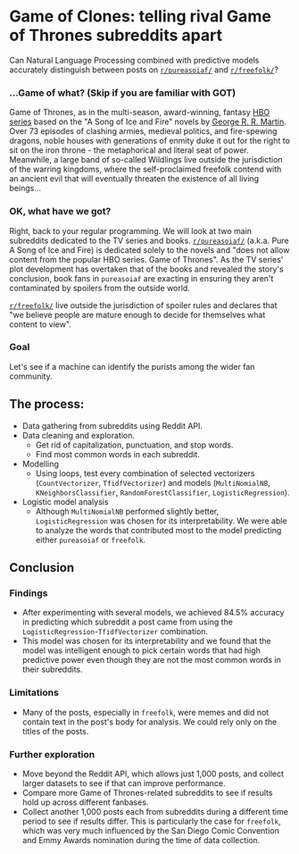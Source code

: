 # Game of Clones: telling rival Game of Thrones subreddits apart

Can Natural Language Processing combined with predictive models accurately distinguish between posts on <a href='https://www.reddit.com/r/pureasoiaf/'>`r/pureasoiaf/`</a> and <a href='https://www.reddit.com/r/freefolk/'>`r/freefolk/`</a>?

### ...Game of what? (Skip if you are familiar with GOT)

Game of Thrones, as in the multi-season, award-winning, fantasy <a href='https://www.hbo.com/game-of-thrones'>HBO series</a> based on the "A Song of Ice and Fire" novels by <a href='http://www.georgerrmartin.com'>George R. R. Martin</a>. Over 73 episodes of clashing armies, medieval politics, and fire-spewing dragons, noble houses with generations of enmity duke it out for the right to sit on the iron throne - the metaphorical and literal seat of power. Meanwhile, a large band of so-called Wildlings live outside the jurisdiction of the warring kingdoms, where the self-proclaimed freefolk contend with an ancient evil that will eventually threaten the existence of all living beings...  

### OK, what have we got?

Right, back to your regular programming. We will look at two main subreddits dedicated to the TV series and books. <a href='https://www.reddit.com/r/pureasoiaf/'>`r/pureasoiaf/`</a> (a.k.a. Pure A Song of Ice and Fire) is dedicated solely to the novels and "does not allow content from the popular HBO series. Game of Thrones". As the TV series' plot development has overtaken that of the books and revealed the story's conclusion, book fans in `pureasoiaf` are exacting in ensuring they aren't contaminated by spoilers from the outside world.

<a href='https://www.reddit.com/r/freefolk/'>`r/freefolk/`</a> live outside the jurisdiction of spoiler rules and declares that "we believe people are mature enough to decide for themselves what content to view".

### Goal

Let's see if a machine can identify the purists among the wider fan community.

## The process:
- Data gathering from subreddits using Reddit API.
- Data cleaning and exploration.
  - Get rid of capitalization, punctuation, and stop words.
  - Find most common words in each subreddit.
- Modelling
  - Using loops, test every combination of selected vectorizers (`CountVectorizer`, `TfidfVectorizer`) and models (`MultiNomialNB`, `KNeighborsClassifier`, `RandomForestClassifier`, `LogisticRegression`).
- Logistic model analysis
  - Although `MultiNomialNB` performed slightly better, `LogisticRegression` was chosen for its interpretability. We were able to analyze the words that contributed most to the model predicting either `pureasoiaf` or `freefolk`.

## Conclusion

### Findings

- After experimenting with several models, we achieved 84.5% accuracy in predicting which subreddit a post came from using the `LogisticRegression`-`TfidfVectorizer` combination.
- This model was chosen for its interpretability and we found that the model was intelligent enough to pick certain words that had high predictive power even though they are not the most common words in their subreddits.

### Limitations

- Many of the posts, especially in `freefolk`, were memes and did not contain text in the post's body for analysis. We could rely only on the titles of the posts.

### Further exploration

- Move beyond the Reddit API, which allows just 1,000 posts, and collect larger datasets to see if that can improve performance.
- Compare more Game of Thrones-related subreddits to see if results hold up across different fanbases.
- Collect another 1,000 posts each from subreddits during a different time period to see if results differ. This is particularly the case for `freefolk`, which was very much influenced by the San Diego Comic Convention and Emmy Awards nomination during the time of data collection.

